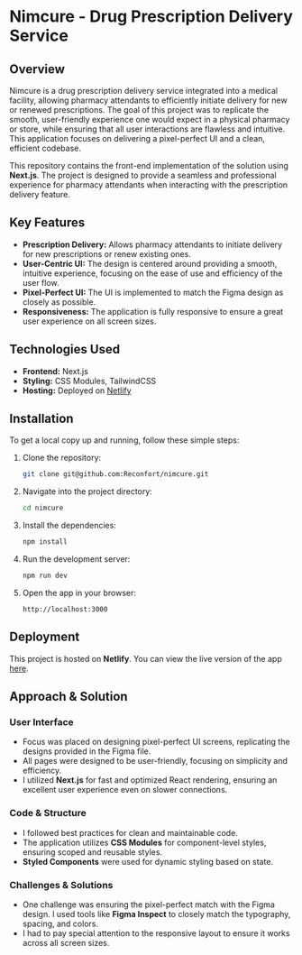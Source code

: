 # Nimcure - Drug Prescription Delivery Service

## Overview
Nimcure is a drug prescription delivery service integrated into a medical facility, allowing pharmacy attendants to efficiently initiate delivery for new or renewed prescriptions. The goal of this project was to replicate the smooth, user-friendly experience one would expect in a physical pharmacy or store, while ensuring that all user interactions are flawless and intuitive. This application focuses on delivering a pixel-perfect UI and a clean, efficient codebase.

This repository contains the front-end implementation of the solution using **Next.js**. The project is designed to provide a seamless and professional experience for pharmacy attendants when interacting with the prescription delivery feature.

## Key Features
- **Prescription Delivery:** Allows pharmacy attendants to initiate delivery for new prescriptions or renew existing ones.
- **User-Centric UI:** The design is centered around providing a smooth, intuitive experience, focusing on the ease of use and efficiency of the user flow.
- **Pixel-Perfect UI:** The UI is implemented to match the Figma design as closely as possible.
- **Responsiveness:** The application is fully responsive to ensure a great user experience on all screen sizes.

## Technologies Used
- **Frontend:** Next.js
- **Styling:** CSS Modules, TailwindCSS
- **Hosting:** Deployed on [Netlify](https://www.netlify.com/)


## Installation

To get a local copy up and running, follow these simple steps:

1. Clone the repository:
   ```bash
   git clone git@github.com:Reconfort/nimcure.git
   ```

2. Navigate into the project directory:
   ```bash
   cd nimcure
   ```

3. Install the dependencies:
   ```bash
   npm install
   ```

4. Run the development server:
   ```bash
   npm run dev
   ```

5. Open the app in your browser:
   ```
   http://localhost:3000
   ```

## Deployment

This project is hosted on **Netlify**. You can view the live version of the app [here](https://nimcureapp1.netlify.app).

## Approach & Solution

### User Interface
- Focus was placed on designing pixel-perfect UI screens, replicating the designs provided in the Figma file.
- All pages were designed to be user-friendly, focusing on simplicity and efficiency.
- I utilized **Next.js** for fast and optimized React rendering, ensuring an excellent user experience even on slower connections.

### Code & Structure
- I followed best practices for clean and maintainable code.
- The application utilizes **CSS Modules** for component-level styles, ensuring scoped and reusable styles.
- **Styled Components** were used for dynamic styling based on state.

### Challenges & Solutions
- One challenge was ensuring the pixel-perfect match with the Figma design. I used tools like **Figma Inspect** to closely match the typography, spacing, and colors.
- I had to pay special attention to the responsive layout to ensure it works across all screen sizes.
